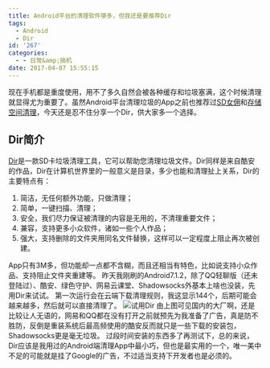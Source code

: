 ```yaml
---
title: Android平台的清理软件够多，但我还是要推荐Dir
tags:
  - Android
  - Dir
id: '267'
categories:
  - - 日常&amp;搞机
date: 2017-04-07 15:55:15
---
```


现在手机都是重度使用，用不了多久自然会被各种缓存和垃圾塞满，这个时候清理就显得尤为重要了。虽然Android平台清理垃圾的App之前也推荐过[SD女佣](https://www.jubuzz.com/geek/48.html)和[存储空间清理](https://www.jubuzz.com/geek/40.html)，今天还是忍不住分享一个Dir，供大家多一个选择。

## Dir简介

[Dir](http://www.coolapk.com/apk/kh.android.dir)是一款SD卡垃圾清理工具，它可以帮助您清理垃圾文件。Dir同样是来自酷安的作品，Dir在计算机世界里的一般意义是目录，多少也能和清理扯上关系，Dir的主要特点有：

1.  简洁，无任何额外功能，只做清理；
2.  简单，一键扫描、清理；
3.  安全，我们尽力保证被清理的内容是无用的，不清理重要文件；
4.  兼容，支持更多小众软件，诸如一些个人作品；
5.  强大，支持删除的文件夹用同名文件替换，这样可以一定程度上阻止再次被创建。

App只有3M多，但功能却一点都不含糊，而且还相当有特色，比如说支持小众作品、支持阻止文件夹重建等。 昨天我刚刷的Android7.1.2，除了QQ轻聊版（还未登陆过）、酷安、绿色守护、网易云课堂、Shadowsocks外基本上啥也没装，先用Dir来试试。 第一次运行会在云端下载清理规则，我这显示144个，后期可能会越来越多，然后就可以直接清理了。 ![试用Dir](https://ooo.0o0.ooo/2017/04/07/58e74386c1f9d.jpg) 由上图可见国内的大厂啊，还是比较让人无语的，网易和QQ都在没有打开之前就预先为我准备了广告，真是防不胜防，反倒是重装系统后最高频使用的酷安反而就只是一些下载的安装包，Shadowsocks更是毫无垃圾。 过段时间安装的东西多了再测试下，总的来说，Dir应该是我用过的Android端清理App中最小巧，但也是最实用的一个，唯一美中不足的可能就是挂了Google的广告，不过适当支持下开发者也是必须的。